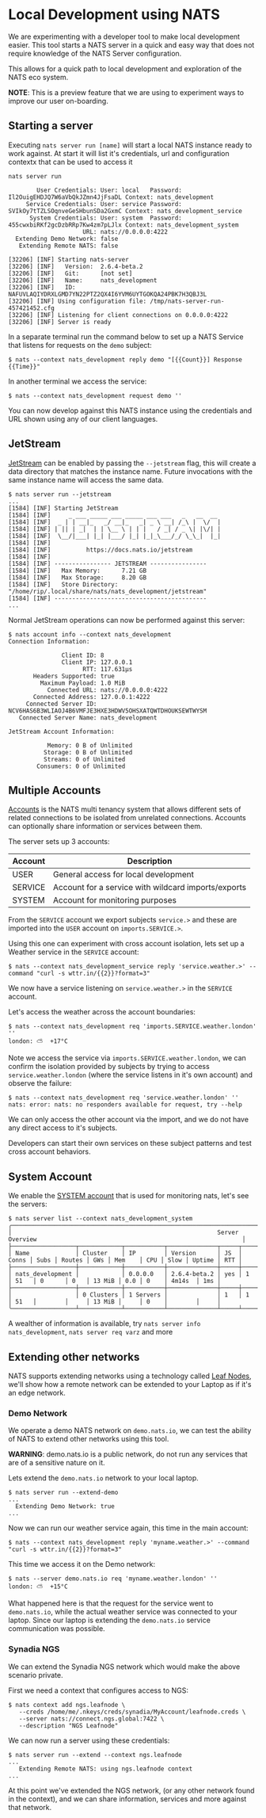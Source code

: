 # Local Development using NATS

We are experimenting with a developer tool to make local development easier.  This tool starts a NATS server in a quick and easy way that does not require knowledge of the NATS Server configuration.

This allows for a quick path to local development and exploration of the NATS eco system.

**NOTE**: This is a preview feature that we are using to experiment ways to improve our user on-boarding.

## Starting a server

Executing `nats server run [name]` will start a local NATS instance ready to work against.  At start it will list it's credentials, url and configuration contextx that can be used to access it

```nohighlight
nats server run

        User Credentials: User: local   Password: Il2OuigEHDJQ7W6aVbQkJZmn4JjFsaDL Context: nats_development
     Service Credentials: User: service Password: SVIkOy7tTZLSOqnveGeSHbunSDa2GxmC Context: nats_development_service
      System Credentials: User: system  Password: 455cwxbiRKf2gcDzbRRp7Kw4zm7pLJlx Context: nats_development_system
                     URL: nats://0.0.0.0:4222
  Extending Demo Network: false
   Extending Remote NATS: false

[32206] [INF] Starting nats-server
[32206] [INF]   Version:  2.6.4-beta.2
[32206] [INF]   Git:      [not set]
[32206] [INF]   Name:     nats_development
[32206] [INF]   ID:       NAFUVLAQIYDRXLGMD7YN22PTZ2QX4I6YVM6UYTGOKQA24PBK7H3QBJ3L
[32206] [INF] Using configuration file: /tmp/nats-server-run-457421452.cfg
[32206] [INF] Listening for client connections on 0.0.0.0:4222
[32206] [INF] Server is ready
```
In a separate terminal run the command below to set up a NATS Service that listens for requests on the `demo` subject:

```nohighlight
$ nats --context nats_development reply demo "[{{Count}}] Response {{Time}}"
```

In another terminal we access the service:

```nohighlight
$ nats --context nats_development request demo ''
```

You can now develop against this NATS instance using the credentials and URL shown using any of our client languages.

## JetStream

[JetStream](https://docs.nats.io/jetstream) can be enabled by passing the `--jetstream` flag, this will create a data directory that matches the instance name.  Future invocations with the same instance name will access the same data.

```nohighlight
$ nats server run --jetstream
...
[1584] [INF] Starting JetStream
[1584] [INF]     _ ___ _____ ___ _____ ___ ___   _   __  __
[1584] [INF]  _ | | __|_   _/ __|_   _| _ \ __| /_\ |  \/  |
[1584] [INF] | || | _|  | | \__ \ | | |   / _| / _ \| |\/| |
[1584] [INF]  \__/|___| |_| |___/ |_| |_|_\___/_/ \_\_|  |_|
[1584] [INF]
[1584] [INF]          https://docs.nats.io/jetstream
[1584] [INF]
[1584] [INF] ---------------- JETSTREAM ----------------
[1584] [INF]   Max Memory:      7.21 GB
[1584] [INF]   Max Storage:     8.20 GB
[1584] [INF]   Store Directory: "/home/rip/.local/share/nats/nats_development/jetstream"
[1584] [INF] -------------------------------------------
...
```

Normal JetStream operations can now be performed against this server:

```nohighlight
$ nats account info --context nats_development
Connection Information:

               Client ID: 8
               Client IP: 127.0.0.1
                     RTT: 117.631µs
       Headers Supported: true
         Maximum Payload: 1.0 MiB
           Connected URL: nats://0.0.0.0:4222
       Connected Address: 127.0.0.1:4222
     Connected Server ID: NCV6HAS6B3WLIAOJ4B6VMFJE3HXE3HDWV5OHSXATQWTDHOUKSEWTWYSM
   Connected Server Name: nats_development

JetStream Account Information:

           Memory: 0 B of Unlimited
          Storage: 0 B of Unlimited
          Streams: 0 of Unlimited
        Consumers: 0 of Unlimited
```

## Multiple Accounts

[Accounts](https://docs.nats.io/nats-server/configuration/securing_nats/accounts) is the NATS multi tenancy system that allows different sets of related connections to be isolated from unrelated connections. Accounts can optionally share information or services between them.

The server sets up 3 accounts:

|Account|Description|
|-------|-----------|
|USER   |General access for local development|
|SERVICE|Account for a service with wildcard imports/exports|
|SYSTEM |Account for monitoring purposes|

From the `SERVICE` account we export subjects `service.>` and these are imported into the `USER` account on `imports.SERVICE.>`.

Using this one can experiment with cross account isolation, lets set up a Weather service in the `SERVICE` account:

```nohightlight
$ nats --context nats_development_service reply 'service.weather.>' --command "curl -s wttr.in/{{2}}?format=3"
```

We now have a service listening on `service.weather.>` in the `SERVICE` account.

Let's access the weather across the account boundaries:

```nohighlight
$ nats --context nats_development req 'imports.SERVICE.weather.london' ''
london: ⛅️  +17°C
```

Note we access the service via `imports.SERVICE.weather.london`, we can confirm the isolation provided by subjects by trying to access `service.weather.london` (where the service listens in it's own account) and observe the failure:

```nohighlight
$ nats --context nats_development req 'service.weather.london' ''
nats: error: nats: no responders available for request, try --help
```

We can only access the other account via the import, and we do not have any direct access to it's subjects.

Developers can start their own services on these subject patterns and test cross account behaviors.

## System Account

We enable the [SYSTEM account](https://docs.nats.io/nats-server/configuration/sys_accounts) that is used for monitoring nats, let's see the servers:

```nohighlight
$ nats server list --context nats_development_system
╭───────────────────────────────────────────────────────────────────────────────────────────────────────────────────────────────────╮
│                                                          Server Overview                                                          │
├──────────────────┬────────────┬───────────┬──────────────┬─────┬───────┬──────┬────────┬─────┬────────┬─────┬──────┬────────┬─────┤
│ Name             │ Cluster    │ IP        │ Version      │ JS  │ Conns │ Subs │ Routes │ GWs │ Mem    │ CPU │ Slow │ Uptime │ RTT │
├──────────────────┼────────────┼───────────┼──────────────┼─────┼───────┼──────┼────────┼─────┼────────┼─────┼──────┼────────┼─────┤
│ nats_development │            │ 0.0.0.0   │ 2.6.4-beta.2 │ yes │ 1     │ 51   │ 0      │ 0   │ 13 MiB │ 0.0 │ 0    │ 4m14s  │ 1ms │
├──────────────────┼────────────┼───────────┼──────────────┼─────┼───────┼──────┼────────┼─────┼────────┼─────┼──────┼────────┼─────┤
│                  │ 0 Clusters │ 1 Servers │              │ 1   │ 1     │ 51   │        │     │ 13 MiB │     │ 0    │        │     │
╰──────────────────┴────────────┴───────────┴──────────────┴─────┴───────┴──────┴────────┴─────┴────────┴─────┴──────┴────────┴─────╯
```

A wealther of information is available, try `nats server info nats_development`, `nats server req varz` and more

## Extending other networks

NATS supports extending networks using a technology called [Leaf Nodes](https://docs.nats.io/nats-server/configuration/leafnodes/), we'll show how a remote network can be extended to your Laptop as if it's an edge network.

### Demo Network

We operate a demo NATS network on `demo.nats.io`, we can test the ability of NATS to extend other networks using this tool.

**WARNING**: demo.nats.io is a public network, do not run any services that are of a sensitive nature on it.

Lets extend the `demo.nats.io` network to your local laptop.

```nohighlight
$ nats server run --extend-demo
...
  Extending Demo Network: true
...
```

Now we can run our weather service again, this time in the main account:

```nohightlight
$ nats --context nats_development reply 'myname.weather.>' --command "curl -s wttr.in/{{2}}?format=3"
```

This time we access it on the Demo network:

```nohighlight
$ nats --server demo.nats.io req 'myname.weather.london' ''
london: ⛅️  +15°C 
```

What happened here is that the request for the service went to `demo.nats.io`, while the actual weather service was connected to your laptop. Since our laptop is extending the `demo.nats.io` service communication was possible.

### Synadia NGS

We can extend the Synadia NGS network which would make the above scenario private.

First we need a context that configures access to NGS:

```nohighlight
$ nats context add ngs.leafnode \
   --creds /home/me/.nkeys/creds/synadia/MyAccount/leafnode.creds \
   --server nats://connect.ngs.global:7422 \ 
   --description "NGS Leafnode"
```
We can now run a server using these credentials:

```nohighlight
$ nats server run --extend --context ngs.leafnode
...
   Extending Remote NATS: using ngs.leafnode context
...
```

At this point we've extended the NGS network, (or any other network found in the context), and we can share information, services and more against that network.
